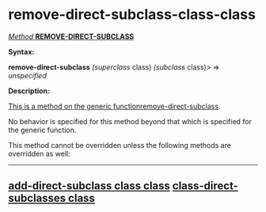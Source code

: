 remove-direct-subclass-class-class
==================================

[*Method* **REMOVE-DIRECT-SUBCLASS**]()

**Syntax:**

**remove-direct-subclass** *(superclass* class) *(subclass* class)> => *unspecified*

**Description:**

[This is a method on the generic function]()[remove-direct-subclass](remove-direct-subclass.md).

No behavior is specified for this method beyond that which is specified for the generic function.

This method cannot be overridden unless the following methods are overridden as well:

  ---------------------------------------------------------------------------
  [**add-direct-subclass** class class](add-direct-subclass-class-class.md)
  [**class-direct-subclasses** class](class-direct-subclasses-class.md)
  ---------------------------------------------------------------------------


